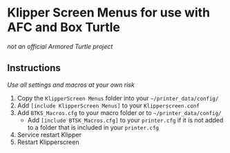 # Klipper Screen Menus for use with AFC and Box Turtle
*not an official Armored Turtle project*

## Instructions

*Use all settings and macros at your own risk*

1. Copy the `KlipperScreen Menus` folder into your `~/printer_data/config/`
2. Add `[include KlipperScreen Menus]` to your `Klipperscreen.conf`
3. Add `BTKS_Macros.cfg` to your macro folder or to `~/printer_data/config/`
   - Add `[include BTSK_Macros.cfg]` to your `printer.cfg` if it is not added to a folder that is included in your `printer.cfg`
4. Service restart Klipper
5. Restart Klipperscreen
